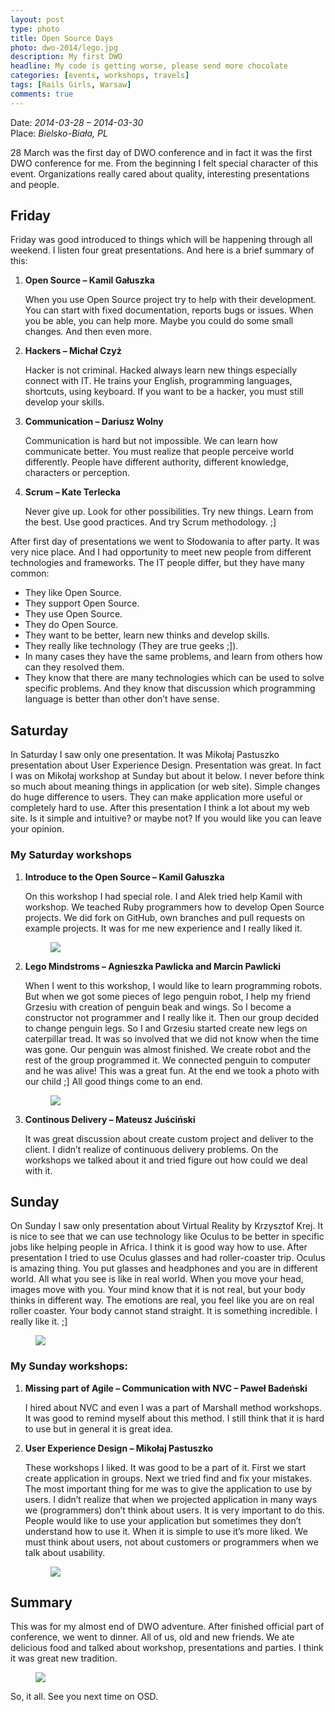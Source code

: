 ```yaml
---
layout: post
type: photo
title: Open Source Days
photo: dwo-2014/lego.jpg
description: My first DWO
headline: My code is getting worse, please send more chocolate
categories: [events, workshops, travels]
tags: [Rails Girls, Warsaw]
comments: true
---
```


Date: *2014-03-28 – 2014-03-30*<br>
Place: *Bielsko-Biała, PL*

28 March was the first day of DWO conference and in fact it was the first DWO conference for me. From the beginning I felt special character of this event. Organizations really cared about quality, interesting presentations and people.

## Friday

Friday was good introduced to things which will be happening through all weekend. I listen four great presentations. And here is a brief summary of this:

1. **Open Source – Kamil Gałuszka**

    When you use Open Source project try to help with their development. You can start with fixed documentation, reports bugs or issues. When you be able, you can help more. Maybe you could do some small changes. And then even more.

2. **Hackers – Michał Czyż**

    Hacker is not criminal. Hacked always learn new things especially connect with IT. He trains your English, programming languages, shortcuts, using keyboard. If you want to be a hacker, you must still develop your skills.

3. **Communication – Dariusz Wolny**

    Communication is hard but not impossible. We can learn how communicate better. You must realize that people perceive world differently. People have different authority, different knowledge, characters or perception.

4. **Scrum – Kate Terlecka**

    Never give up. Look for other possibilities. Try new things. Learn from the best. Use good practices. And try Scrum methodology. ;]

After first day of presentations we went to Słodowania to after party. It was very nice place. And I had opportunity to meet new people from different technologies and frameworks. The IT people differ, but they have many common:

- They like Open Source.
- They support Open Source.
- They use Open Source.
- They do Open Source.
- They want to be better, learn new thinks and develop skills.
- They really like technology (They are true geeks ;]).
- In many cases they have the same problems, and learn from others how can they resolved them.
- They know that there are many technologies which can be used to solve specific problems. And they know that discussion which programming language is better than other don’t have sense.

## Saturday

In Saturday I saw only one presentation. It was Mikołaj Pastuszko presentation about User Experience Design. Presentation was great. In fact I was on Mikołaj workshop at Sunday but about it below. I never before think so much about meaning things in application (or web site). Simple changes do huge difference to users. They can make application more useful or completely hard to use. After this presentation I think a lot about my web site. Is it simple and intuitive? or maybe not? If you would like you can leave your opinion.

### My Saturday workshops

1. **Introduce to the Open Source – Kamil Gałuszka**

    On this workshop I had special role. I and Alek tried help Kamil with workshop. We teached Ruby programmers how to develop Open Source projects. We did fork on GitHub, own branches and pull requests on example projects. It was for me new experience and I really liked it.
    <figure>
      <a href="{{ site.baseurl_root }}/images/dwo-2014/os.jpg"><img src="{{ site.baseurl_root }}/images/dwo-2014/os.jpg"></a>
    </figure>

2. **Lego Mindstroms – Agnieszka Pawlicka and Marcin Pawlicki**

    When I went to this workshop, I would like to learn programming robots. But when we got some pieces of lego penguin robot, I help my friend Grzesiu with creation of penguin beak and wings. So I become a constructor not programmer and I really like it. Then our group decided to change penguin legs. So I and Grzesiu started create new legs on caterpillar tread. It was so involved that we did not know when the time was gone. Our penguin was almost finished. We create robot and the rest of the group programmed it. We connected penguin to computer and he was alive! This was a great fun. At the end we took a photo with our child ;] All good things come to an end.
    <figure>
      <a href="{{ site.baseurl_root }}/images/dwo-2014/lego.jpg"><img src="{{ site.baseurl_root }}/images/dwo-2014/lego.jpg"></a>
    </figure>

3. **Continous Delivery – Mateusz Juściński**

    It was great discussion about create custom project and deliver to the client. I didn’t realize of continuous delivery problems. On the workshops we talked about it and tried figure out how could we deal with it.

## Sunday

On Sunday I saw only presentation about Virtual Reality by Krzysztof Krej. It is nice to see that we can use technology like Oculus to be better in specific jobs like helping people in Africa. I think it is good way how to use. After presentation I tried to use Oculus glasses and had roller-coaster trip. Oculus is amazing thing. You put glasses and headphones and you are in different world. All what you see is like in real world. When you move your head, images move with you. Your mind know that it is not real, but your body thinks in different way. The emotions are real, you feel like you are on real roller coaster. Your body cannot stand straight. It is something incredible. I really like it. ;]

<figure>
  <a href="{{ site.baseurl_root }}/images/dwo-2014/oculus.jpg"><img src="{{ site.baseurl_root }}/images/dwo-2014/oculus.jpg"></a>
</figure>

### My Sunday workshops:

1. **Missing part of Agile – Communication with NVC – Paweł Badeński**

    I hired about NVC and even I was a part of Marshall method workshops. It was good to remind myself about this method. I still think that it is hard to use but in general it is great idea.

2. **User Experience Design – Mikołaj Pastuszko**

    These workshops I liked. It was good to be a part of it. First we start create application in groups. Next we tried find and fix your mistakes. The most important thing for me was to give the application to use by users. I didn’t realize that when we projected application in many ways we (programmers) don’t think about users. It is very important to do this. People would like to use your application but sometimes they don’t understand how to use it. When it is simple to use it’s more liked. We must think about users, not about customers or programmers when we talk about usability.

    <figure>
      <a href="{{ site.baseurl_root }}/images/dwo-2014/ue.jpg"><img src="{{ site.baseurl_root }}/images/dwo-2014/ue.jpg"></a>
    </figure>

## Summary

This was for my almost end of DWO adventure. After finished official part of conference, we went to dinner. All of us, old and new friends. We ate delicious food and talked about workshop, presentations and parties. I think it was great new tradition.

<figure>
  <a href="{{ site.baseurl_root }}/images/dwo-2014/obiad.jpg"><img src="{{ site.baseurl_root }}/images/dwo-2014/obiad.jpg"></a>
</figure>

So, it all. See you next time on OSD.
